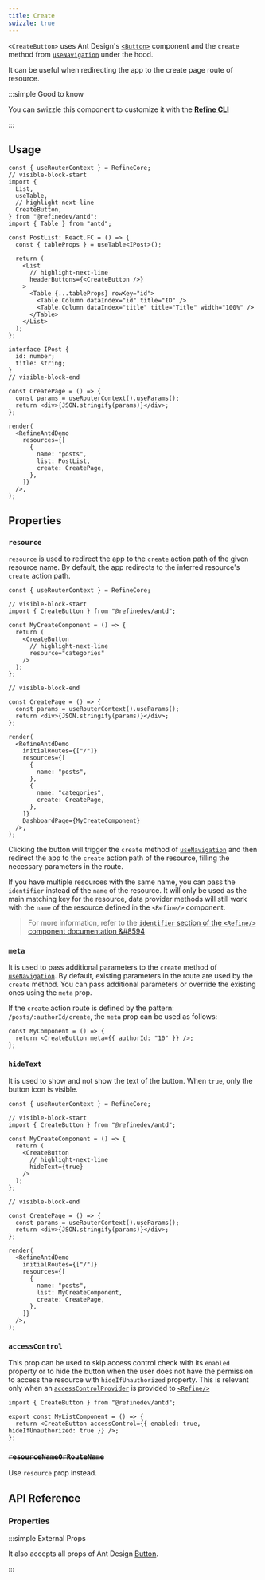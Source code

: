 ```yaml
---
title: Create
swizzle: true
---
```


`<CreateButton>` uses Ant Design's [`<Button>`](https://ant.design/components/button/) component and the `create` method from [`useNavigation`](/docs/core/hooks/navigation/use-navigation) under the hood.

It can be useful when redirecting the app to the create page route of resource.

:::simple Good to know

You can swizzle this component to customize it with the [**Refine CLI**](/docs/packages/list-of-packages)

:::

## Usage

```tsx live previewHeight=300px
const { useRouterContext } = RefineCore;
// visible-block-start
import {
  List,
  useTable,
  // highlight-next-line
  CreateButton,
} from "@refinedev/antd";
import { Table } from "antd";

const PostList: React.FC = () => {
  const { tableProps } = useTable<IPost>();

  return (
    <List
      // highlight-next-line
      headerButtons={<CreateButton />}
    >
      <Table {...tableProps} rowKey="id">
        <Table.Column dataIndex="id" title="ID" />
        <Table.Column dataIndex="title" title="Title" width="100%" />
      </Table>
    </List>
  );
};

interface IPost {
  id: number;
  title: string;
}
// visible-block-end

const CreatePage = () => {
  const params = useRouterContext().useParams();
  return <div>{JSON.stringify(params)}</div>;
};

render(
  <RefineAntdDemo
    resources={[
      {
        name: "posts",
        list: PostList,
        create: CreatePage,
      },
    ]}
  />,
);
```

## Properties

### `resource`

`resource` is used to redirect the app to the `create` action path of the given resource name. By default, the app redirects to the inferred resource's `create` action path.

```tsx live disableScroll previewHeight=120px
const { useRouterContext } = RefineCore;

// visible-block-start
import { CreateButton } from "@refinedev/antd";

const MyCreateComponent = () => {
  return (
    <CreateButton
      // highlight-next-line
      resource="categories"
    />
  );
};

// visible-block-end

const CreatePage = () => {
  const params = useRouterContext().useParams();
  return <div>{JSON.stringify(params)}</div>;
};

render(
  <RefineAntdDemo
    initialRoutes={["/"]}
    resources={[
      {
        name: "posts",
      },
      {
        name: "categories",
        create: CreatePage,
      },
    ]}
    DashboardPage={MyCreateComponent}
  />,
);
```

Clicking the button will trigger the `create` method of [`useNavigation`](/docs/core/hooks/navigation/use-navigation) and then redirect the app to the `create` action path of the resource, filling the necessary parameters in the route.

If you have multiple resources with the same name, you can pass the `identifier` instead of the `name` of the resource. It will only be used as the main matching key for the resource, data provider methods will still work with the `name` of the resource defined in the `<Refine/>` component.

> For more information, refer to the [`identifier` section of the `<Refine/>` component documentation &#8594](/docs/core/refine-component#identifier)

### `meta`

It is used to pass additional parameters to the `create` method of [`useNavigation`](/docs/core/hooks/navigation/use-navigation). By default, existing parameters in the route are used by the `create` method. You can pass additional parameters or override the existing ones using the `meta` prop.

If the `create` action route is defined by the pattern: `/posts/:authorId/create`, the `meta` prop can be used as follows:

```tsx
const MyComponent = () => {
  return <CreateButton meta={{ authorId: "10" }} />;
};
```

### `hideText`

It is used to show and not show the text of the button. When `true`, only the button icon is visible.

```tsx live disableScroll previewHeight=120px
const { useRouterContext } = RefineCore;

// visible-block-start
import { CreateButton } from "@refinedev/antd";

const MyCreateComponent = () => {
  return (
    <CreateButton
      // highlight-next-line
      hideText={true}
    />
  );
};

// visible-block-end

const CreatePage = () => {
  const params = useRouterContext().useParams();
  return <div>{JSON.stringify(params)}</div>;
};

render(
  <RefineAntdDemo
    initialRoutes={["/"]}
    resources={[
      {
        name: "posts",
        list: MyCreateComponent,
        create: CreatePage,
      },
    ]}
  />,
);
```

### `accessControl`

This prop can be used to skip access control check with its `enabled` property or to hide the button when the user does not have the permission to access the resource with `hideIfUnauthorized` property. This is relevant only when an [`accessControlProvider`](/docs/core/providers/access-control-provider) is provided to [`<Refine/>`](/docs/core/refine-component)

```tsx
import { CreateButton } from "@refinedev/antd";

export const MyListComponent = () => {
  return <CreateButton accessControl={{ enabled: true, hideIfUnauthorized: true }} />;
};
```

### ~~`resourceNameOrRouteName`~~ <PropTag deprecated />

Use `resource` prop instead.

## API Reference

### Properties

<PropsTable module="@refinedev/antd/CreateButton" />

:::simple External Props

It also accepts all props of Ant Design [Button](https://ant.design/components/button/#API).

:::
